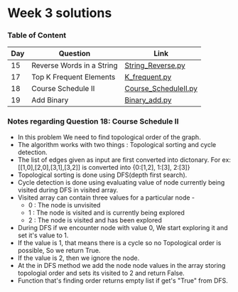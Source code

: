 <h1> Week 3 solutions </h1>

<h3> Table of Content </h3>

| Day| Question | Link |
| --------------- | --------------- | --------------- | 
| 15 | Reverse Words in a String | [String_Reverse.py](./String_Reverse.py) |
| 17 | Top K Frequent Elements | [K_frequent.py](./K_frequent.py) |
| 18 | Course Schedule II | [Course_ScheduleII.py](./Course_ScheduleII.py) |
| 19 | Add Binary  | [Binary_add.py](./Binary_add.py) |


<h3> Notes regarding Question 18: Course Schedule II</h3>
<ul>
    <li> In this problem We need to find topological order of the graph. </li>
    <li> The algorithm works with two things : Topological sorting and cycle detection.</l1>
    <li> The list of edges given as input are first converted into dictonary. For ex: [[1,0],[2,0],[3,1],[3,2]] is converted into {0:[1,2], 1:[3], 2:[3]}</li>
    <li> Topological sorting is done using DFS(depth first search).</li>
    <li> Cycle detection is done using evaluating value of node currently being visited during DFS in visited array.</li>
    <li> Visited array can contain three values for a particular node -
        <ul>
            <li> 0 : The node is unvisited</li>
            <li> 1 : The node is visited and is currently being explored </li>
            <li> 2 : The node is visited and has been explored </li>
        </ul> 
    </li>
    <li> During DFS if we encounter node with value 0, We start exploring it and set it's value to 1.</li>
    <li> If the value is 1, that means there is a cycle so no Topological order is possible, So we return True. </li>
    <li> If the value is 2, then we ignore the node.</li>
    <li> At the in DFS method we add the node node values in the array storing topologial order and sets its visited to 2 and return False.</li>
    <li> Function that's finding order returns empty list if get's "True" from DFS. </li>
</ul>